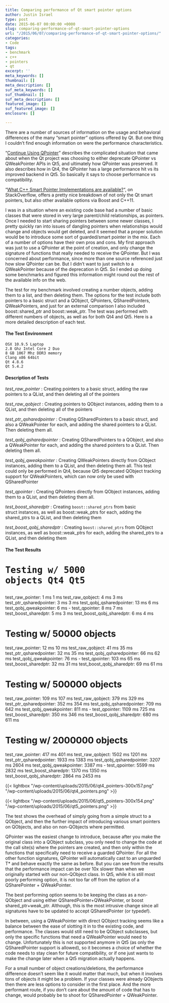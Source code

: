 ```yaml
---
title: Comparing performance of Qt smart pointer options
author: Justin Israel
type: post
date: 2015-06-07 00:00:00 +0000
slug: comparing-performance-of-qt-smart-pointer-options
url: "/2015/06/07/comparing-performance-of-qt-smart-pointer-options/"
categories:
- Code
tags:
- benchmark
- c++
- pointers
- qt
excerpt: ''
meta_keywords: []
thumbnail: []
meta_description: []
suf_meta_keywords: []
suf_thumbnail: []
suf_meta_description: []
featured_image: []
suf_featured_image: []
enclosure: []

---
```

There are a number of sources of information on the usage and behavioral differences of the many “smart pointer” options offered by Qt. But one thing I couldn’t find enough information on were the performance characteristics.

<!--more-->

“[Continue Using QPointer](http://www.macieira.org/blog/2012/07/continue-using-qpointer/)” describes the complicated situation that came about when the Qt project was choosing to either deprecate QPointer vs QWeakPointer APIs in Qt5, and ultimately how QPointer was preserved. It also describes how in Qt4, the QPointer has a large performance hit vs its improved backend in Qt5. So basically it says to choose performance vs compatibility.

“[What C++ Smart Pointer Implementations are available?](http://stackoverflow.com/questions/5026197/what-c-smart-pointer-implementations-are-available/5026705#5026705)“, on StackOverflow, offers a pretty nice breakdown of not only the Qt smart pointers, but also other available options via Boost and C++11.

I was in a situation where an existing code base had a number of basic classes that were stored in very large parent/child relationships, as pointers. Once I needed to start sharing pointers between some newer classes, I pretty quickly ran into issues of dangling pointers when relationships would change and objects would get deleted, and it seemed that a proper solution would be to introduce some sort of guarded/smart pointer in the mix. Each of a number of options have their own pros and cons. My first approach was just to use a QPointer at the point of creation, and only change the signature of functions that really needed to receive the QPointer. But I was concerned about performance, since more than one source referenced just how slow QPointer can be. But I didn’t want to just switch to a QWeakPointer because of the deprecation in Qt5. So I ended up doing some benchmarks and figured this information might round out the rest of the available info on the web.

The test for my benchmark involved creating a number objects, adding them to a list, and then deleting them. The options for the test include both pointers to a basic struct and a QObject, QPointers, QSharedPointers, QWeakPointers, and just for an external comparison I also included boost::shared_ptr and boost::weak_ptr. The test was performed with different numbers of objects, as well as for both Qt4 and Qt5. Here is a more detailed description of each test.

#### The Test Environment

    OSX 10.9.5 Laptop  
    2.8 Ghz Intel Core 2 Duo
    8 GB 1067 Mhz DDR3 memory
    Clang x86 64bit
    Qt 4.8.6
    Qt 5.4.2

#### Description of Tests

_test_raw_pointer_ : Creating pointers to a basic struct, adding the raw pointers to a QList, and then deleting all of the pointers

_test_raw_qobject_ : Creating pointers to QObject instances, adding them to a QList, and then deleting all of the pointers

_test_ptr_qsharedpointer_ : Creating QSharedPointers to a basic struct, and also a QWeakPointer for each, and adding the shared pointers to a QList. Then deleting them all.

_test_qobj_qsharedpointer_ : Creating QSharedPointers to a QObject, and also a QWeakPointer for each, and adding the shared pointers to a QList. Then deleting them all.

_test_qobj_qweakpointer_ : Creating QWeakPointers directly from QObject instances, adding them to a QList, and then deleting them all. This test could only be performed in Qt4, because Qt5 deprecated QObject tracking support for QWeakPointers, which can now only be used with QSharedPointer

_test_qpointer_ : Creating QPointers directly from QObject instances, adding them to a QList, and then deleting them all.

_test_boost_sharedptr_ : Creating `boost::shared_ptrs` from basic struct instances, as well as boost::weak_ptrs for each, adding the shared_ptrs to a QList, and then deleting them

_test_boost_qobj_sharedptr_ : Creating `boost::shared_ptrs` from QObject instances, as well as boost::weak_ptrs for each, adding the shared_ptrs to a QList, and then deleting them

#### The Test Results

# <pre class="">Testing w/ 5000 objects        Qt4       Qt5

test_raw_pointer:              1 ms      1 ms
test_raw_qobject:              4 ms      3 ms
test_ptr_qsharedpointer:       3 ms      3 ms
test_qobj_qsharedpointer:     13 ms      6 ms
test_qobj_qweakpointer:        6 ms      -
test_qpointer:                 8 ms      7 ms
test_boost_sharedptr:          5 ms      3 ms
test_boost_qobj_sharedptr:     6 ms      4 ms

# Testing w/ 50000 objects

test_raw_pointer:             12 ms     10 ms
test_raw_qobject:             41 ms     35 ms
test_ptr_qsharedpointer:      32 ms     35 ms
test_qobj_qsharedpointer:     66 ms     62 ms
test_qobj_qweakpointer:       76 ms     -
test_qpointer:               103 ms     65 ms
test_boost_sharedptr:         32 ms     31 ms
test_boost_qobj_sharedptr:    69 ms     61 ms

# Testing w/ 500000 objects

test_raw_pointer:            109 ms    107 ms
test_raw_qobject:            379 ms    329 ms
test_ptr_qsharedpointer:     352 ms    354 ms
test_qobj_qsharedpointer:    709 ms    642 ms
test_qobj_qweakpointer:      811 ms    -
test_qpointer:              1109 ms    725 ms
test_boost_sharedptr:        350 ms    346 ms
test_boost_qobj_sharedptr:   680 ms    611 ms

# Testing w/ 2000000 objects

test_raw_pointer:            417 ms    401 ms
test_raw_qobject:           1502 ms   1201 ms
test_ptr_qsharedpointer:    1933 ms   1383 ms
test_qobj_qsharedpointer:   3207 ms   2604 ms
test_qobj_qweakpointer:     3387 ms   -
test_qpointer:              5599 ms   2832 ms
test_boost_sharedptr:       1370 ms   1350 ms
test_boost_qobj_sharedptr:  2864 ms   2453 ms</pre>

{{< lightbox "/wp-content/uploads/2015/06/qt4_pointers-300x157.png" "/wp-content/uploads/2015/06/qt4_pointers.png" >}}

{{< lightbox "/wp-content/uploads/2015/06/qt5_pointers-300x154.png" "/wp-content/uploads/2015/06/qt5_pointers.png" >}}

The test shows the overhead of simply going from a simple struct to a QObject, and then the further impact of introducing various smart pointers on QObjects, and also on non-QObjects where permitted.

QPointer was the easiest change to introduce, because after you make the original class into a QObject subclass, you only need to change the code at the call site(s) where the pointers are created, and then only within the functions that specifically need to receive a guarded QPointer. For all the other function signatures, QPointer will automatically cast to an unguarded T\* and behave exactly the same as before. But you can see from the results that the performance impact can be over 10x slower than when we originally started with our non-QObject class. In Qt5, while it is still most poorly performing option, it is not too far off from the option of a QSharePointer + QWeakPointer.

The best performing option seems to be keeping the class as a non-QObject and using either QSharedPointer+QWeakPointer, or boost shared_ptr+weak_ptr. Although, this is the most intrusive change since all signatures have to be updated to accept QSharedPointer (or typedef).

In between, using a QWeakPointer with direct QObject tracking seems like a balance between the ease of slotting it in to the existing code, and performance. The classes would still need to be QObject subclasses, but only the specific functions that need a QWeakPointer would need to change. Unfortunately this is not supported anymore in Qt5 (as only the QSharedPointer support is allowed), so it becomes a choice of whether the code needs to stay clean for future compatibility, or if one just wants to make the change later when a Qt5 migration actually happens.

For a small number of object creations/deletions, the performance difference doesn’t seem like it would matter that much, but when it involves tons of objects it might be a problem. If your classes were already QObjects then there are less options to consider in the first place. And the more performant route, if you don’t care about the amount of code that has to change, would probably be to shoot for QSharedPointer + QWeakPointer.